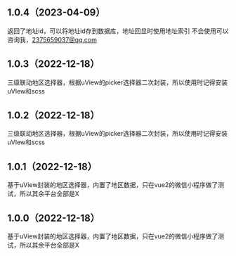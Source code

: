 ## 1.0.4（2023-04-09）
返回了地址id，可以将地址id存到数据库，地址回显时使用地址索引
不会使用可以咨询我，2375659037@qq.com
## 1.0.3（2022-12-18）
三级联动地区选择器，根据uView的picker选择器二次封装，所以使用时记得安装uVIew和scss
## 1.0.2（2022-12-18）
三级联动地区选择器，根据uView的picker选择器二次封装，所以使用时记得安装uVIew和scss
## 1.0.1（2022-12-18）
基于uView封装的地区选择器，内置了地区数据，只在vue2的微信小程序做了测试，所以其余平台全部是X
## 1.0.0（2022-12-18）
基于uView封装的地区选择器，内置了地区数据，只在vue2的微信小程序做了测试，所以其余平台全部是X
